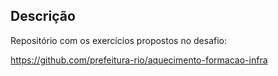## Descrição

Repositório com os exercícios propostos no desafio:

https://github.com/prefeitura-rio/aquecimento-formacao-infra
